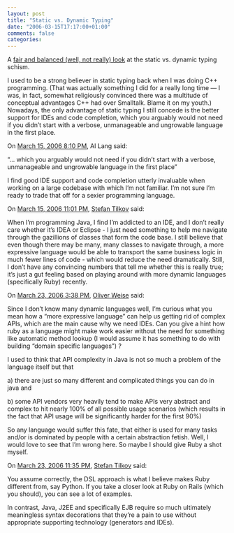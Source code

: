 ```yaml
---
layout: post
title: "Static vs. Dynamic Typing"
date: "2006-03-15T17:17:00+01:00"
comments: false
categories: 
---
```


<p>A <a href="http://weblog.raganwald.com/2006/03/fair-and-balanced-look-at-static-vs.html">fair and balanced (well, not really) look</a> at the static vs. dynamic typing schism. </p>

<p>I used to be a strong believer in static typing back when I was doing C++ programming. (That was actually something I did for a really long time &#8212; I was, in fact, somewhat religiously convinced there was a multitude of conceptual advantages C++ had over Smalltalk. Blame it on my youth.) Nowadays, the only advantage of static typing I still concede is the better support for IDEs and code completion, which you arguably would not need if you didn&#8217;t start with a verbose, unmanageable and ungrowable language in the first place.</p>

<section class="comments">

<div class="comment" id="comment-829">
On <a href="#comment-829" title="Permalink to this comment">March 15, 2006  8:10 PM</a>, Al Lang
said:
<p>&#8220;&#8230; which you arguably would not need if you didn’t start with a verbose, unmanageable and ungrowable language in the first place&#8221;</p>

<p>I find good IDE support and code completion utterly invaluable when working on a large codebase with which I&#8217;m not familiar. I&#8217;m not sure I&#8217;m ready to trade that off for a sexier programming language.</p>


<div class="comment" id="comment-830">
On <a href="#comment-830" title="Permalink to this comment">March 15, 2006 11:01 PM</a>, <a href="/en/staff/st/">Stefan Tilkov</a>
said:
<p>When I&#8217;m programming Java, I find I&#8217;m addicted to an IDE, and I don&#8217;t really care whether it&#8217;s IDEA or Eclipse - I just need something to help me navigate through the gazillions of classes that form the code base. I still believe that even though there may be many, many classes to navigate through, a more expressive language would be able to transport the same business logic in much fewer lines of code - which would reduce the need dramatically. Still, I don&#8217;t have any convincing numbers that tell me whether this is really true; it&#8217;s just a gut feeling based on playing around with more dynamic languages (specifically Ruby) recently.</p>


<div class="comment" id="comment-831">
On <a href="#comment-831" title="Permalink to this comment">March 23, 2006  3:38 PM</a>, <a href="http://bannkreis.de" title="http://bannkreis.de" rel="nofollow">Oliver Weise</a>
said:
<p>Since I don&#8217;t know many dynamic languages well, I&#8217;m curious what you mean how a &#8220;more expressive language&#8221; can help us getting rid of complex APIs, which are the main cause why we need IDEs. Can you give a hint how ruby as a language might make work easier without the need for something like automatic method lookup (I would assume it has something to do with building &#8220;domain specific languages&#8221;) ?</p>

<p>I used to think that API complexity in Java is not so much a problem of the language itself but that</p>

<p>a) there are just so many different and complicated things you can do in java and</p>

<p>b) some API vendors very heavily tend to make APIs very abstract and complex to hit nearly 100% of all possible usage scenarios (which results in the fact that API usage will be significantly harder for the first 90%)</p>

<p>So any language would suffer this fate, that either is used for many tasks and/or is dominated by people with a certain abstraction fetish. Well, I would love to see that I&#8217;m wrong here. So maybe I should give Ruby a shot myself.</p>


<div class="comment" id="comment-832">
On <a href="#comment-832" title="Permalink to this comment">March 23, 2006 11:35 PM</a>, <a href="/en/staff/st/">Stefan Tilkov</a>
said:
<p>You assume correctly, the DSL approach is what I believe makes Ruby different from, say Python. If you take a closer look at Ruby on Rails (which you should), you can see a lot of examples.</p>

<p>In contrast, Java, J2EE and specifically EJB require so much ultimately meaningless syntax decorations that they&#8217;re a pain to use without appropriate supporting technology (generators and IDEs).</p>


</section>


